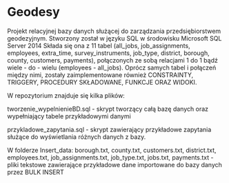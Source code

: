 # Geodesy
Projekt relacyjnej bazy danych służącej do zarządzania przedsiębiorstwem geodezyjnym. Stworzony został w języku SQL w środowisku Microsoft SQL Server 2014 Składa się ona z 11 tabel (all_jobs, job_assignments, employees, extra_time, survey_instruments, job_type, district, borough, county, customers, payments), połączonych ze sobą relacjami 1 do 1 bądź wiele - do - wielu (employees - all_jobs). Oprócz samych tabel i połączeń między nimi, zostały zaimplementowane również CONSTRAINTY, TRIGGERY, PROCEDURY SKŁADOWANE, FUNKCJE ORAZ WIDOKI.

W repozytorium znajduje się kilka plików:

tworzenie_wypelnienieBD.sql - skrypt tworzący całą bazę danych oraz wypełniający tabele przykładowymi danymi

przykladowe_zapytania.sql - skrypt zawierający przykładowe zapytania służące do wyświetlania różnych danych z bazy.

W folderze Insert_data:
borough.txt, county.txt, customers.txt, district.txt, employees.txt, job_assignments.txt, job_type.txt, jobs.txt, payments.txt - pliki tekstowe zawierające przykładowe dane importowane do bazy danych przez BULK INSERT
